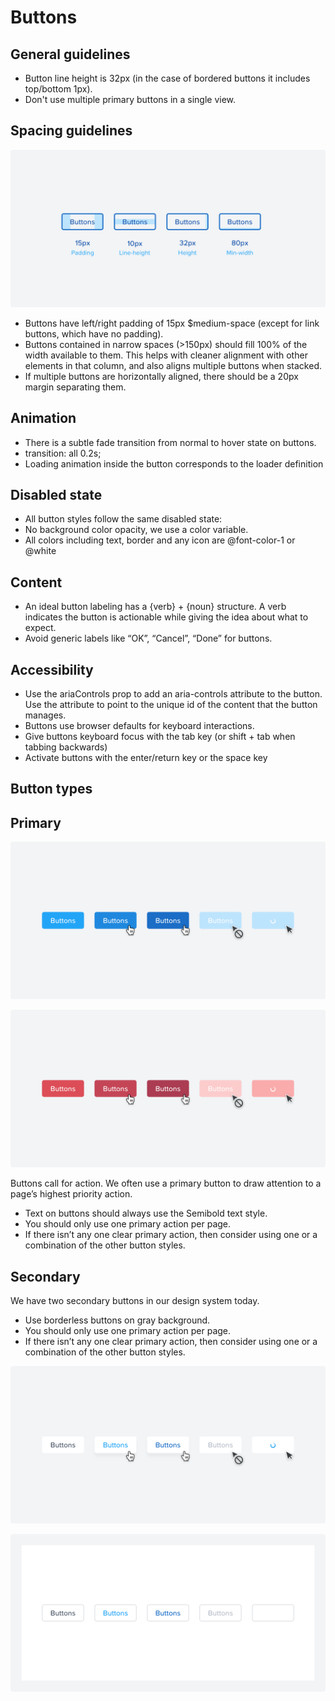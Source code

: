 # Buttons

## **General guidelines**

* Button line height is 32px \(in the case of bordered buttons it includes top/bottom 1px\).
* Don't use multiple primary buttons in a single view.

## Spacing guidelines

![](../../.gitbook/assets/0%20%287%29.png)

* Buttons have left/right padding of 15px $medium-space \(except for link buttons, which have no padding\).
* Buttons contained in narrow spaces \(&gt;150px\) should fill 100% of the width available to them. This helps with cleaner alignment with other elements in that column, and also aligns multiple buttons when stacked.
* If multiple buttons are horizontally aligned, there should be a 20px margin separating them.

## **Animation**

* There is a subtle fade transition from normal to hover state on buttons.
* transition: all 0.2s;
* Loading animation inside the button corresponds to the loader definition

## **Disabled state**

* All button styles follow the same disabled state:
* No background color opacity, we use a color variable.
* All colors including text, border and any icon are @font-color-1 or @white

## **Content**

* An ideal button labeling has a {verb} + {noun} structure. A verb indicates the button is actionable while giving the idea about what to expect.
* Avoid generic labels like “OK”, “Cancel”, “Done” for buttons.

## Accessibility

* Use the ariaControls prop to add an aria-controls attribute to the button. Use the attribute to point to the unique id of the content that the button manages.
* Buttons use browser defaults for keyboard interactions.
* Give buttons keyboard focus with the tab key \(or shift + tab when tabbing backwards\)
* Activate buttons with the enter/return key or the space key

## Button types

## 

## Primary

![](../../.gitbook/assets/2%20%282%29.png)

![](../../.gitbook/assets/3%20%283%29.png)

Buttons call for action. We often use a primary button to draw attention to a page’s highest priority action.

* Text on buttons should always use the Semibold text style.
* You should only use one primary action per page.
*  If there isn’t any one clear primary action, then consider using one or a combination of the other button styles.

## Secondary

We have two secondary buttons in our design system today.

* Use borderless buttons on gray background.
* You should only use one primary action per page.
* If there isn’t any one clear primary action, then consider using one or a combination of the other button styles.

![](../../.gitbook/assets/4%20%284%29.png)

![](../../.gitbook/assets/5%20%283%29.png)

